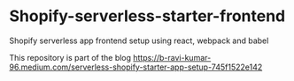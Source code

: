 # Shopify-serverless-starter-frontend
Shopify serverless app frontend setup using react, webpack and babel

This repository is part of the blog
https://b-ravi-kumar-96.medium.com/serverless-shopify-starter-app-setup-745f1522e142
